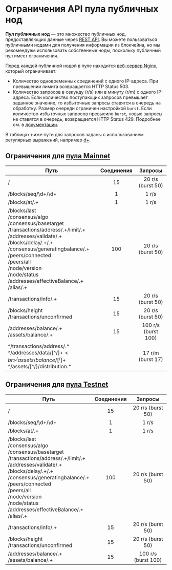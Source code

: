 # Ограничения API пула публичных нод

**Пул публичных нод** — это множество публичных нод, предоставляющих данные через [REST API](/ru/waves-node/). Вы можете пользоваться публичными нодами для получения информации из блокчейна, но мы рекомендуем использовать собственные ноды, поскольку публичный пул имеет ограничения.

Перед каждой публичной нодой в пуле находится <a href="https://www.nginx.com/">веб-сервер Nginx</a>, который ограничивает:
* Количество одновременных соединений с одного IP-адреса. При превышении лимита возвращается HTTP Status 503.
* Количество запросов в секунду (r/s) или в минуту (r/m) с одного IP-адреса. Если количество поступающих запросов превышает заданное значение, то избыточные запросы ставятся в очередь на обработку. Размер очереди ограничен настройкой `burst`. Если количество избыточных запросов превысило `burst`, новые запросы не ставятся в очередь, возвращается HTTP Status 429. Подробнее см. в <a href="http://nginx.org/ru/docs/http/ngx_http_limit_req_module.html">документации</a>.

В таблицах ниже пути для запросов заданы с использованием регулярных выражений, например [d+](https://stackoverflow.com/questions/2841550/what-does-d-mean-in-regular-expression-terms).

## Ограничения для [пула Mainnet](https://nodes.wavesnodes.com/)

| Путь | Соединения | Запросы |
| --- | :---: | :---: |
| / | 15 | 20 r/s (burst 50) |
| /blocks/seq/\d+/\d+ | 1 | 1 r/s |
| /blocks/at/.+ | 1 | 1 r/s |
|/blocks/last<br/>/consensus/algo<br/>/consensus/basetarget<br/>/transactions/address/.+/limit/.+<br/>/addresses/validate/.+<br/>/blocks/delay/.+/.+<br/>/consensus/generatingbalance/.+<br/>/peers/connected<br/>/peers/all<br/>/node/version<br/>/node/status<br/>/addresses/effectiveBalance/.+<br/>/alias/.+ | 100| 20 r/s (burst 50) |
| /transactions/info/.+ | 15 | 20 r/s (burst 50) |
| /blocks/height<br/>/transactions/unconfirmed | 15 | 20 r/s (burst 50) |
| /addresses/balance/.+<br/>/assets/balance/.+ | 15 | 100 r/s (burst 100) |
| ^/transactions/address/.\*<br/>^/addresses/data/[^/]+$<br>^/assets/balance/[^/]+$<br>^/assets/[^/]/distribution.\* | | 17 r/m (burst 17) |

## Ограничения для [пула Testnet](https://nodes-testnet.wavesnodes.com/)

| Путь | Соединения | Запросы |
| --- | :---: | :---: |
| / | 15 | 20 r/s (burst 50) |
| /blocks/seq/\d+/\d+ | 1 | 1 r/s |
| /blocks/at/.+ | 1 | 1 r/s |
|/blocks/last<br/>/consensus/algo<br/>/consensus/basetarget<br/>/transactions/address/.+/limit/.+<br/>/addresses/validate/.+<br/>/blocks/delay/.+/.+<br/>/consensus/generatingbalance/.+<br/>/peers/connected<br/>/peers/all<br/>/node/version<br/>/node/status<br/>/addresses/effectiveBalance/.+<br/>/alias/.+ | 100| 20 r/s (burst 50) |
| /transactions/info/.+ | 15 | 20 r/s (burst 50) |
| /blocks/height<br/>/transactions/unconfirmed | 15 | 20 r/s (burst 50) |
| /addresses/balance/.+<br/>/assets/balance/.+ | 15 | 100 r/s (burst 100) |